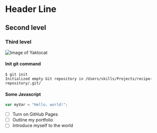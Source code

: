 # Header Line
## Second level
### Third level
![Image of Yaktocat](https://octodex.github.com/images/yaktocat.png)

#### Init git command
```
$ git init
Initialized empty Git repository in /Users/skills/Projects/recipe-repository/.git/
```

#### Some Javascript
``` javascript
var myVar = "Hello, world!";
```
- [ ] Turn on GitHub Pages
- [ ] Outline my portfolio
- [ ] Introduce myself to the world

